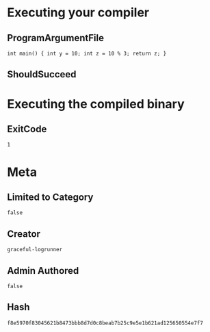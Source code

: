 # Executing your compiler

## ProgramArgumentFile

```
int main() { int y = 10; int z = 10 % 3; return z; }
```

## ShouldSucceed

# Executing the compiled binary

## ExitCode

```
1
```

# Meta

## Limited to Category

```
false
```

## Creator

```
graceful-logrunner
```

## Admin Authored

```
false
```

## Hash

```
f8e5970f83045621b8473bbb8d7d0c8beab7b25c9e5e1b621ad125650554e7f7
```
